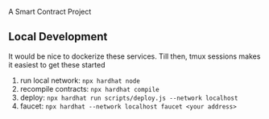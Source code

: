A Smart Contract Project

## Local Development

It would be nice to dockerize these services.
Till then, tmux sessions makes it easiest to get these started

1. run local network: `npx hardhat node`
2. recompile contracts: `npx hardhat compile`
3. deploy: `npx hardhat run scripts/deploy.js --network localhost`
4. faucet: `npx hardhat --network localhost faucet <your address>`

